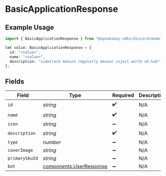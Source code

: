 # BasicApplicationResponse

## Example Usage

```typescript
import { BasicApplicationResponse } from "@speakeasy-sdks/discord/models/components";

let value: BasicApplicationResponse = {
  id: "<value>",
  name: "<value>",
  description: "sidetrack mature regularly mouser inject worth uh-huh",
};
```

## Fields

| Field                                                              | Type                                                               | Required                                                           | Description                                                        |
| ------------------------------------------------------------------ | ------------------------------------------------------------------ | ------------------------------------------------------------------ | ------------------------------------------------------------------ |
| `id`                                                               | *string*                                                           | :heavy_check_mark:                                                 | N/A                                                                |
| `name`                                                             | *string*                                                           | :heavy_check_mark:                                                 | N/A                                                                |
| `icon`                                                             | *string*                                                           | :heavy_minus_sign:                                                 | N/A                                                                |
| `description`                                                      | *string*                                                           | :heavy_check_mark:                                                 | N/A                                                                |
| `type`                                                             | *number*                                                           | :heavy_minus_sign:                                                 | N/A                                                                |
| `coverImage`                                                       | *string*                                                           | :heavy_minus_sign:                                                 | N/A                                                                |
| `primarySkuId`                                                     | *string*                                                           | :heavy_minus_sign:                                                 | N/A                                                                |
| `bot`                                                              | [components.UserResponse](../../models/components/userresponse.md) | :heavy_minus_sign:                                                 | N/A                                                                |